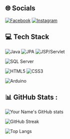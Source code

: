 ## 🌐 Socials
[![Facebook](https://img.shields.io/badge/Facebook-%231877F2.svg?logo=facebook&logoColor=white)](https://www.facebook.com/apollo.conpogn)
[![Instagram](https://img.shields.io/badge/Instagram-%23E4405F.svg?logo=instagram&logoColor=white)](https://www.instagram.com/victornhatthinh/)

## 💻 Tech Stack

![Java](https://img.shields.io/badge/Java-%23ED8B00.svg?logo=openjdk&logoColor=white)
![JPA](https://img.shields.io/badge/JPA-%23007396.svg?logo=hibernate&logoColor=white)
![JSP/Servlet](https://img.shields.io/badge/JSP%2FServlet-%23007396.svg?logo=java&logoColor=white)

![SQL Server](https://img.shields.io/badge/SQL%20Server-%23CC2927.svg?logo=microsoftsqlserver&logoColor=white)

![HTML5](https://img.shields.io/badge/HTML5-%23E34F26.svg?logo=html5&logoColor=white)
![CSS3](https://img.shields.io/badge/CSS3-%231572B6.svg?logo=css3&logoColor=white)

![Arduino](https://img.shields.io/badge/Arduino-%2300979D.svg?logo=arduino&logoColor=white)


## 📊 GitHub Stats :
![Your Name's GitHub stats](https://github-readme-stats.vercel.app/api?username=FGApollo&show_icons=true&theme=dark)

![GitHub Streak](https://github-readme-streak-stats.herokuapp.com/?user=FGApollo&theme=dark)

![Top Langs](https://github-readme-stats.vercel.app/api/top-langs/?username=FGApollo&layout=compact&theme=dark)





